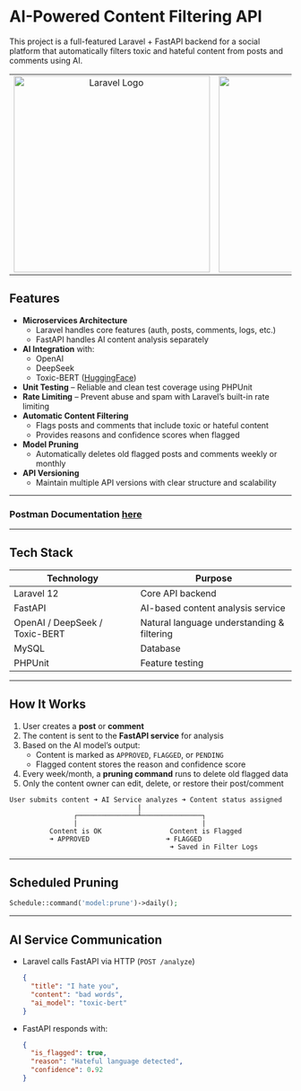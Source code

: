 # AI-Powered Content Filtering API

This project is a full-featured Laravel + FastAPI backend for a social platform that automatically filters toxic and hateful content from posts and comments using AI.

<table>
  <tr>
    <td align="center">
      <a href="https://laravel.com" target="_blank">
        <img src="https://raw.githubusercontent.com/laravel/art/master/logo-lockup/5%20SVG/2%20CMYK/1%20Full%20Color/laravel-logolockup-cmyk-red.svg" width="350" alt="Laravel Logo" />
      </a>
    </td>
    <td align="center">
      <a href="https://fastapi.tiangolo.com" target="_blank">
        <img src="https://github.com/user-attachments/assets/45411bb2-ac14-400c-a868-9c9c287a3136" width="350" alt="FastAPI Logo" />
      </a>
    </td>
  </tr>
</table>

## Features

- **Microservices Architecture**
  - Laravel handles core features (auth, posts, comments, logs, etc.)
  - FastAPI handles AI content analysis separately
- **AI Integration** with:
  - OpenAI
  - DeepSeek
  - Toxic-BERT ([HuggingFace](https://huggingface.co/unitary/toxic-bert))
- **Unit Testing** – Reliable and clean test coverage using PHPUnit  
- **Rate Limiting** – Prevent abuse and spam with Laravel’s built-in rate limiting  
- **Automatic Content Filtering**
  - Flags posts and comments that include toxic or hateful content
  - Provides reasons and confidence scores when flagged
- **Model Pruning**
  - Automatically deletes old flagged posts and comments weekly or monthly
- **API Versioning**
  - Maintain multiple API versions with clear structure and scalability

---

### Postman Documentation [here](https://documenter.getpostman.com/view/38857071/2sB2cYeM7v)

---

## Tech Stack

| Technology     | Purpose                           |
|----------------|-----------------------------------|
| Laravel 12     | Core API backend                  |
| FastAPI        | AI-based content analysis service |
| OpenAI / DeepSeek / Toxic-BERT | Natural language understanding & filtering |
| MySQL          | Database                          |
| PHPUnit        | Feature testing                   |

---

## How It Works

1. User creates a **post** or **comment**
2. The content is sent to the **FastAPI service** for analysis
3. Based on the AI model’s output:
   - Content is marked as `APPROVED`, `FLAGGED`, or `PENDING`
   - Flagged content stores the reason and confidence score
4. Every week/month, a **pruning command** runs to delete old flagged data
5. Only the content owner can edit, delete, or restore their post/comment

 ```
User submits content ➜ AI Service analyzes ➜ Content status assigned
                                 |
                 ┌───────────────┴───────────────┐
                 |                               |
           Content is OK                 Content is Flagged
           ➜ APPROVED                   ➜ FLAGGED
                                         ➜ Saved in Filter Logs
```  


---

## Scheduled Pruning

```php
Schedule::command('model:prune')->daily();
```

---

## AI Service Communication

- Laravel calls FastAPI via HTTP (`POST /analyze`)
  ```json
  {
    "title": "I hate you",
    "content": "bad words",
    "ai_model": "toxic-bert"
  }
- FastAPI responds with:
  ```json
  {
    "is_flagged": true,
    "reason": "Hateful language detected",
    "confidence": 0.92
  }
  ```
